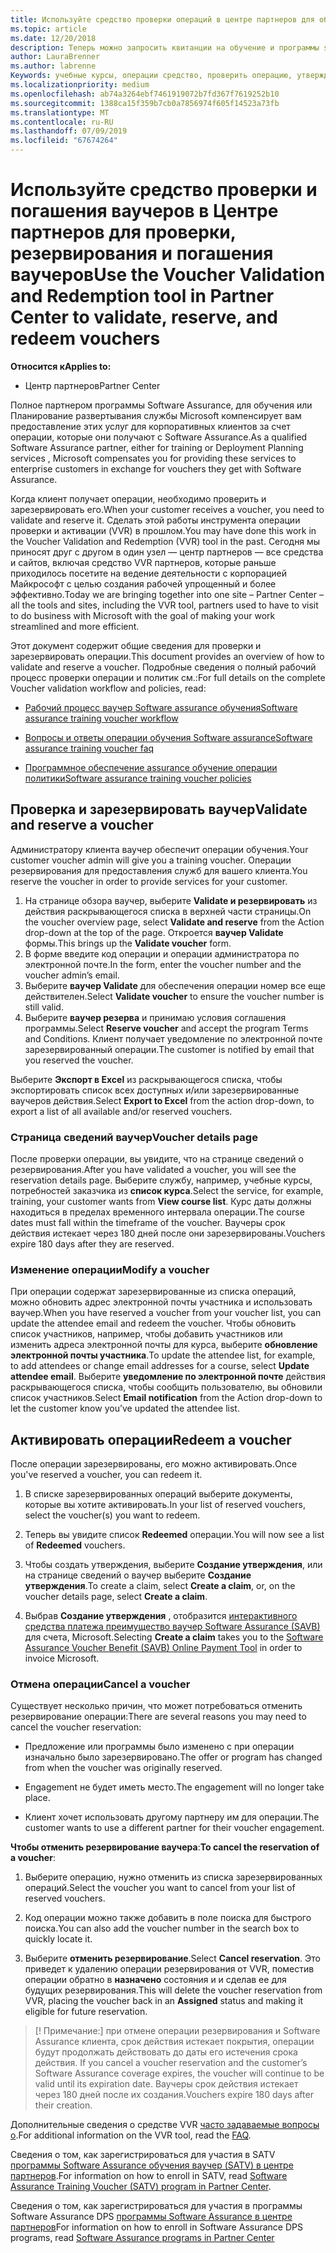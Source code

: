 ```yaml
---
title: Используйте средство проверки операций в центре партнеров для обучения и других операций | Центр партнеров
ms.topic: article
ms.date: 12/20/2018
description: Теперь можно запросить квитанции на обучение и программы software assurance в центре партнеров
author: LauraBrenner
ms.author: labrenne
Keywords: учебные курсы, операции средство, проверить операцию, утверждения программы software assurance, DPS, SATV
ms.localizationpriority: medium
ms.openlocfilehash: ab74a3264ebf7461919072b7fd367f7619252b10
ms.sourcegitcommit: 1388ca15f359b7cb0a7856974f605f14523a73fb
ms.translationtype: MT
ms.contentlocale: ru-RU
ms.lasthandoff: 07/09/2019
ms.locfileid: "67674264"
---
```

# <a name="use-the-voucher-validation-and-redemption-tool-in-partner-center-to-validate-reserve-and-redeem-vouchers"></a><span data-ttu-id="f3e1c-104">Используйте средство проверки и погашения ваучеров в Центре партнеров для проверки, резервирования и погашения ваучеров</span><span class="sxs-lookup"><span data-stu-id="f3e1c-104">Use the Voucher Validation and Redemption tool in Partner Center to validate, reserve, and redeem vouchers</span></span> 

<span data-ttu-id="f3e1c-105">**Относится к**</span><span class="sxs-lookup"><span data-stu-id="f3e1c-105">**Applies to:**</span></span>

- <span data-ttu-id="f3e1c-106">Центр партнеров</span><span class="sxs-lookup"><span data-stu-id="f3e1c-106">Partner Center</span></span>

<span data-ttu-id="f3e1c-107">Полное партнером программы Software Assurance, для обучения или Планирование развертывания службы Microsoft компенсирует вам предоставление этих услуг для корпоративных клиентов за счет операции, которые они получают с Software Assurance.</span><span class="sxs-lookup"><span data-stu-id="f3e1c-107">As a qualified Software Assurance partner, either for training or Deployment Planning services , Microsoft compensates you for providing these services to enterprise customers in exchange for vouchers they get with Software Assurance.</span></span>

<span data-ttu-id="f3e1c-108">Когда клиент получает операции, необходимо проверить и зарезервировать его.</span><span class="sxs-lookup"><span data-stu-id="f3e1c-108">When your customer receives a voucher, you need to validate and reserve it.</span></span> <span data-ttu-id="f3e1c-109">Сделать этой работы инструмента операции проверки и активации (VVR) в прошлом.</span><span class="sxs-lookup"><span data-stu-id="f3e1c-109">You may have done this work in the Voucher Validation and Redemption (VVR) tool in the past.</span></span> <span data-ttu-id="f3e1c-110">Сегодня мы приносят друг с другом в один узел — центр партнеров — все средства и сайтов, включая средство VVR партнеров, которые раньше приходилось посетите на ведение деятельности с корпорацией Майкрософт с целью создания рабочей упрощенный и более эффективно.</span><span class="sxs-lookup"><span data-stu-id="f3e1c-110">Today we are bringing together into one site – Partner Center – all the tools and sites, including the VVR tool, partners used to have to visit to do business with Microsoft with the goal of making your work streamlined and more efficient.</span></span>

<span data-ttu-id="f3e1c-111">Этот документ содержит общие сведения для проверки и зарезервировать операции.</span><span class="sxs-lookup"><span data-stu-id="f3e1c-111">This document provides an overview of how to validate and reserve a voucher.</span></span> <span data-ttu-id="f3e1c-112">Подробные сведения о полный рабочий процесс проверки операции и политик см.:</span><span class="sxs-lookup"><span data-stu-id="f3e1c-112">For full details on the complete Voucher validation workflow and policies, read:</span></span> 

- [<span data-ttu-id="f3e1c-113">Рабочий процесс ваучер Software assurance обучения</span><span class="sxs-lookup"><span data-stu-id="f3e1c-113">Software assurance training voucher workflow</span></span>](https://query.prod.cms.rt.microsoft.com/cms/api/am/binary/RE3krfK)

- [<span data-ttu-id="f3e1c-114">Вопросы и ответы операции обучения Software assurance</span><span class="sxs-lookup"><span data-stu-id="f3e1c-114">Software assurance training voucher faq</span></span>](https://query.prod.cms.rt.microsoft.com/cms/api/am/binary/RE3kz5o) 

- [<span data-ttu-id="f3e1c-115">Программное обеспечение assurance обучение операции политики</span><span class="sxs-lookup"><span data-stu-id="f3e1c-115">Software assurance training voucher policies</span></span>](https://query.prod.cms.rt.microsoft.com/cms/api/am/binary/RE3koEP) 


## <a name="validate-and-reserve-a-voucher"></a><span data-ttu-id="f3e1c-116">Проверка и зарезервировать ваучер</span><span class="sxs-lookup"><span data-stu-id="f3e1c-116">Validate and reserve a voucher</span></span>

<span data-ttu-id="f3e1c-117">Администратору клиента ваучер обеспечит операции обучения.</span><span class="sxs-lookup"><span data-stu-id="f3e1c-117">Your customer voucher admin will give you a training voucher.</span></span> <span data-ttu-id="f3e1c-118">Операции резервирования для предоставления служб для вашего клиента.</span><span class="sxs-lookup"><span data-stu-id="f3e1c-118">You reserve the voucher in order to provide services for your customer.</span></span>

1. <span data-ttu-id="f3e1c-119">На странице обзора ваучер, выберите **Validate и резервировать** из действия раскрывающегося списка в верхней части страницы.</span><span class="sxs-lookup"><span data-stu-id="f3e1c-119">On the voucher overview page, select **Validate and reserve** from the Action drop-down at the top of the page.</span></span> <span data-ttu-id="f3e1c-120">Откроется **ваучер Validate** формы.</span><span class="sxs-lookup"><span data-stu-id="f3e1c-120">This brings up the **Validate voucher** form.</span></span>
2. <span data-ttu-id="f3e1c-121">В форме введите код операции и операции администратора по электронной почте.</span><span class="sxs-lookup"><span data-stu-id="f3e1c-121">In the form, enter the voucher number and the voucher admin’s email.</span></span>
3. <span data-ttu-id="f3e1c-122">Выберите **ваучер Validate** для обеспечения операции номер все еще действителен.</span><span class="sxs-lookup"><span data-stu-id="f3e1c-122">Select **Validate voucher** to ensure the voucher number is still valid.</span></span>
4. <span data-ttu-id="f3e1c-123">Выберите **ваучер резерва** и принимаю условия соглашения программы.</span><span class="sxs-lookup"><span data-stu-id="f3e1c-123">Select **Reserve voucher** and accept the program Terms and Conditions.</span></span> <span data-ttu-id="f3e1c-124">Клиент получает уведомление по электронной почте зарезервированный операции.</span><span class="sxs-lookup"><span data-stu-id="f3e1c-124">The customer is notified by email that you reserved the voucher.</span></span>

<span data-ttu-id="f3e1c-125">Выберите **Экспорт в Excel** из раскрывающегося списка, чтобы экспортировать список всех доступных и/или зарезервированные ваучеров действия.</span><span class="sxs-lookup"><span data-stu-id="f3e1c-125">Select **Export to Excel** from the action drop-down, to export a list of all available and/or reserved vouchers.</span></span>

### <a name="voucher-details-page"></a><span data-ttu-id="f3e1c-126">Страница сведений ваучер</span><span class="sxs-lookup"><span data-stu-id="f3e1c-126">Voucher details page</span></span>

<span data-ttu-id="f3e1c-127">После проверки операции, вы увидите, что на странице сведений о резервирования.</span><span class="sxs-lookup"><span data-stu-id="f3e1c-127">After you have validated a voucher, you will see the reservation details page.</span></span> <span data-ttu-id="f3e1c-128">Выберите службу, например, учебные курсы, потребностей заказчика из **список курса**.</span><span class="sxs-lookup"><span data-stu-id="f3e1c-128">Select the service, for example, training, your customer wants from **View course list**.</span></span>
<span data-ttu-id="f3e1c-129">Курс даты должны находиться в пределах временного интервала операции.</span><span class="sxs-lookup"><span data-stu-id="f3e1c-129">The course dates must fall within the timeframe of the voucher.</span></span> <span data-ttu-id="f3e1c-130">Ваучеры срок действия истекает через 180 дней после они зарезервированы.</span><span class="sxs-lookup"><span data-stu-id="f3e1c-130">Vouchers expire 180 days after they are reserved.</span></span>

### <a name="modify-a-voucher"></a><span data-ttu-id="f3e1c-131">Изменение операции</span><span class="sxs-lookup"><span data-stu-id="f3e1c-131">Modify a voucher</span></span>

<span data-ttu-id="f3e1c-132">При операции содержат зарезервированные из списка операций, можно обновить адрес электронной почты участника и использовать ваучер.</span><span class="sxs-lookup"><span data-stu-id="f3e1c-132">When you have reserved a voucher from your voucher list, you can update the attendee email and redeem the voucher.</span></span> <span data-ttu-id="f3e1c-133">Чтобы обновить список участников, например, чтобы добавить участников или изменить адреса электронной почты для курса, выберите **обновление электронной почты участника**.</span><span class="sxs-lookup"><span data-stu-id="f3e1c-133">To update the attendee list, for example, to add attendees or change email addresses for a course, select **Update attendee email**.</span></span> <span data-ttu-id="f3e1c-134">Выберите **уведомление по электронной почте** действия раскрывающегося списка, чтобы сообщить пользователю, вы обновили список участников.</span><span class="sxs-lookup"><span data-stu-id="f3e1c-134">Select **Email notification** from the Action drop-down to let the customer know you’ve updated the attendee list.</span></span>

## <a name="redeem-a-voucher"></a><span data-ttu-id="f3e1c-135">Активировать операции</span><span class="sxs-lookup"><span data-stu-id="f3e1c-135">Redeem a voucher</span></span>

<span data-ttu-id="f3e1c-136">После операции зарезервированы, его можно активировать.</span><span class="sxs-lookup"><span data-stu-id="f3e1c-136">Once you've reserved a voucher, you can redeem it.</span></span> 

1. <span data-ttu-id="f3e1c-137">В списке зарезервированных операций выберите документы, которые вы хотите активировать.</span><span class="sxs-lookup"><span data-stu-id="f3e1c-137">In your list of reserved vouchers, select the voucher(s) you want to redeem.</span></span> 
2. <span data-ttu-id="f3e1c-138">Теперь вы увидите список **Redeemed** операции.</span><span class="sxs-lookup"><span data-stu-id="f3e1c-138">You will now see a list of **Redeemed** vouchers.</span></span>

4. <span data-ttu-id="f3e1c-139">Чтобы создать утверждения, выберите **Создание утверждения**, или на странице сведений о ваучер выберите **Создание утверждения**.</span><span class="sxs-lookup"><span data-stu-id="f3e1c-139">To create a claim, select **Create a claim**, or, on the voucher details page, select **Create a claim**.</span></span>

5. <span data-ttu-id="f3e1c-140">Выбрав **Создание утверждения** , отобразится [интерактивного средства платежа преимущество ваучер Software Assurance (SAVB)](https://planningservices.partners.extranet.microsoft.com/en/Pages/getpaid.aspx) для счета, Microsoft.</span><span class="sxs-lookup"><span data-stu-id="f3e1c-140">Selecting **Create a claim** takes you to the [Software Assurance Voucher Benefit (SAVB) Online Payment Tool](https://planningservices.partners.extranet.microsoft.com/en/Pages/getpaid.aspx) in order to invoice Microsoft.</span></span>


### <a name="cancel-a-voucher"></a><span data-ttu-id="f3e1c-141">Отмена операции</span><span class="sxs-lookup"><span data-stu-id="f3e1c-141">Cancel a voucher</span></span>

<span data-ttu-id="f3e1c-142">Существует несколько причин, что может потребоваться отменить резервирование операции:</span><span class="sxs-lookup"><span data-stu-id="f3e1c-142">There are several reasons you may need to cancel the voucher reservation:</span></span>

- <span data-ttu-id="f3e1c-143">Предложение или программы было изменено с при операции изначально было зарезервировано.</span><span class="sxs-lookup"><span data-stu-id="f3e1c-143">The offer or program has changed from when the voucher was originally reserved.</span></span>

- <span data-ttu-id="f3e1c-144">Engagement не будет иметь место.</span><span class="sxs-lookup"><span data-stu-id="f3e1c-144">The engagement will no longer take place.</span></span>

- <span data-ttu-id="f3e1c-145">Клиент хочет использовать другому партнеру им для операции.</span><span class="sxs-lookup"><span data-stu-id="f3e1c-145">The customer wants to use a different partner for their voucher engagement.</span></span>

<span data-ttu-id="f3e1c-146">**Чтобы отменить резервирование ваучера**:</span><span class="sxs-lookup"><span data-stu-id="f3e1c-146">**To cancel the reservation of a voucher**:</span></span>

1. <span data-ttu-id="f3e1c-147">Выберите операцию, нужно отменить из списка зарезервированных операций.</span><span class="sxs-lookup"><span data-stu-id="f3e1c-147">Select the voucher you want to cancel from your list of reserved vouchers.</span></span>

2. <span data-ttu-id="f3e1c-148">Код операции можно также добавить в поле поиска для быстрого поиска.</span><span class="sxs-lookup"><span data-stu-id="f3e1c-148">You can also add the voucher number in the search box to quickly locate it.</span></span> 

3. <span data-ttu-id="f3e1c-149">Выберите **отменить резервирование**.</span><span class="sxs-lookup"><span data-stu-id="f3e1c-149">Select **Cancel reservation**.</span></span> <span data-ttu-id="f3e1c-150">Это приведет к удалению операции резервирования от VVR, поместив операции обратно в **назначено** состояния и и сделав ее для будущих резервирования.</span><span class="sxs-lookup"><span data-stu-id="f3e1c-150">This will delete the voucher reservation from VVR, placing the voucher back in an **Assigned** status and making it eligible for future reservation.</span></span>

>[! Примечание:]<span data-ttu-id="f3e1c-151"> при отмене операции резервирования и Software Assurance клиента, срок действия истекает покрытия, операции будут продолжать действовать до даты его истечения срока действия.</span><span class="sxs-lookup"><span data-stu-id="f3e1c-151"> If you cancel a voucher reservation and the customer’s Software Assurance coverage expires, the voucher will continue to be valid until its expiration date.</span></span> <span data-ttu-id="f3e1c-152">Ваучеры срок действия истекает через 180 дней после их создания.</span><span class="sxs-lookup"><span data-stu-id="f3e1c-152">Vouchers expire 180 days after their creation.</span></span>

<span data-ttu-id="f3e1c-153">Дополнительные сведения о средстве VVR [часто задаваемые вопросы о](vvr-faq.md).</span><span class="sxs-lookup"><span data-stu-id="f3e1c-153">For additional information on the VVR tool, read the [FAQ](vvr-faq.md).</span></span>

<span data-ttu-id="f3e1c-154">Сведения о том, как зарегистрироваться для участия в SATV [программы Software Assurance обучения ваучер (SATV) в центре партнеров](software-assurance-satv.md).</span><span class="sxs-lookup"><span data-stu-id="f3e1c-154">For information on how to enroll in SATV, read [Software Assurance Training Voucher (SATV) program in Partner Center](software-assurance-satv.md).</span></span>

<span data-ttu-id="f3e1c-155">Сведения о том, как зарегистрироваться для участия в программы Software Assurance DPS [программы Software Assurance в центре партнеров](software-assurance-dps.md)</span><span class="sxs-lookup"><span data-stu-id="f3e1c-155">For information on how to enroll in Software Assurance DPS programs, read [Software Assurance programs in Partner Center](software-assurance-dps.md)</span></span>

